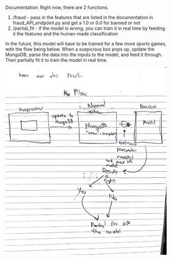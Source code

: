 
Documentation:
Right now, there are 2 functions. 
1. /fraud - pass in the features that are listed in the documentation in fraud_API_endpoint.py and 
	get a 1.0 or 0.0 for banned or not 
2. /partial_fit - if the model is wrong, you can train it in real time by feeding it the features 
and the human-made classification

In the future, this model will have to be trained for a few more sports games, with the flow being below. When a 
suspicious box pops up, update the MongoDB, parse the data into the inputs to the model, and feed it through. 
Then partially fit it to train the model in real time.

![Alt text](URM.jpg?raw=true "URM of prediction flow")
